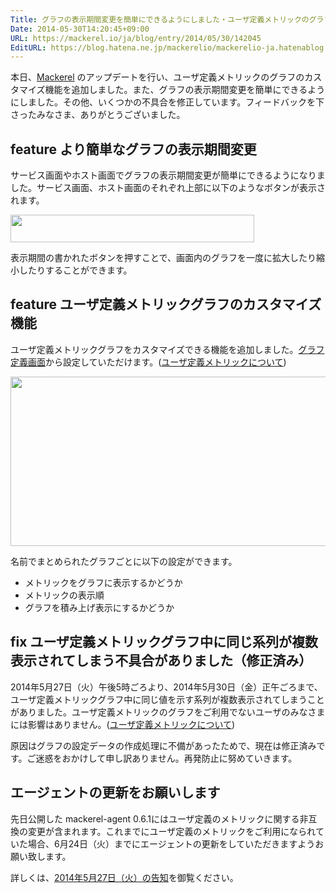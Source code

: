 ```yaml
---
Title: グラフの表示期間変更を簡単にできるようにしました・ユーザ定義メトリックのグラフのカスタマイズ機能を追加しました・他
Date: 2014-05-30T14:20:45+09:00
URL: https://mackerel.io/ja/blog/entry/2014/05/30/142045
EditURL: https://blog.hatena.ne.jp/mackerelio/mackerelio-ja.hatenablog.mackerel.io/atom/entry/12921228815725186370
---
```


本日、[Mackerel][] のアップデートを行い、ユーザ定義メトリックのグラフのカスタマイズ機能を追加しました。また、グラフの表示期間変更を簡単にできるようにしました。その他、いくつかの不具合を修正しています。フィードバックを下さったみなさま、ありがとうございました。

## <span class="label-feature">feature</span> より簡単なグラフの表示期間変更
サービス画面やホスト画面でグラフの表示期間変更が簡単にできるようになりました。サービス画面、ホスト画面のそれぞれ上部に以下のようなボタンが表示されます。

<img src="https://cdn-ak.f.st-hatena.com/images/fotolife/m/mackerelio/20140529/20140529174044.png?1401352854" width=390 height=44></img>



表示期間の書かれたボタンを押すことで、画面内のグラフを一度に拡大したり縮小したりすることができます。

## <span class="label-feature">feature</span> ユーザ定義メトリックグラフのカスタマイズ機能
ユーザ定義メトリックグラフをカスタマイズできる機能を追加しました。[グラフ定義画面](https://mackerel.io/my/graph-defs)から設定していただけます。([ユーザ定義メトリックについて](https://mackerel.io/ja/docs/entry/advanced/custom-metrics))

<img src="https://cdn-ak.f.st-hatena.com/images/fotolife/m/mackerelio/20140529/20140529175318_original.png" width=690 height=271></img>


名前でまとめられたグラフごとに以下の設定ができます。

- メトリックをグラフに表示するかどうか
- メトリックの表示順
- グラフを積み上げ表示にするかどうか

## <span class="label-fix">fix</span> ユーザ定義メトリックグラフ中に同じ系列が複数表示されてしまう不具合がありました（修正済み）

2014年5月27日（火）午後5時ごろより、2014年5月30日（金）正午ごろまで、ユーザ定義メトリックグラフ中に同じ値を示す系列が複数表示されてしまうことがありました。ユーザ定義メトリックのグラフをご利用でないユーザのみなさまには影響はありません。([ユーザ定義メトリックについて](https://mackerel.io/ja/docs/entry/advanced/custom-metrics))

原因はグラフの設定データの作成処理に不備があったためで、現在は修正済みです。ご迷惑をおかけして申し訳ありません。再発防止に努めていきます。

## エージェントの更新をお願いします
先日公開した mackerel-agent 0.6.1にはユーザ定義のメトリックに関する非互換の変更が含まれます。これまでにユーザ定義のメトリックをご利用になられていた場合、6月24日（火）までにエージェントの更新をしていただきますようお願い致します。

詳しくは、[2014年5月27日（火）の告知](https://mackerel.io/ja/blog/entry/2014/05/27/184802)を御覧ください。


[Mackerel]: https://mackerel.io/ja/
